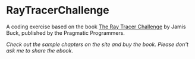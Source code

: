 # RayTracerChallenge
A coding exercise based on the book [The Ray Tracer Challenge](https://pragprog.com/book/jbtracer/the-ray-tracer-challenge) by Jamis Buck, published by the Pragmatic Programmers.

*Check out the sample chapters on the site and buy the book. Please don't ask me to share the ebook.*